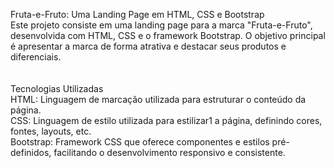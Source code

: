 Fruta-e-Fruto: Uma Landing Page em HTML, CSS e Bootstrap</br>
Este projeto consiste em uma landing page para a marca "Fruta-e-Fruto", desenvolvida com HTML, CSS e o framework Bootstrap. O objetivo principal é apresentar a marca de forma atrativa e destacar seus produtos e diferenciais.</br>
</br>
</br>
Tecnologias Utilizadas</br>
HTML: Linguagem de marcação utilizada para estruturar o conteúdo da página.</br>
CSS: Linguagem de estilo utilizada para estilizar1 a página, definindo cores, fontes, layouts, etc.</br>
Bootstrap: Framework CSS que oferece componentes e estilos pré-definidos, facilitando o desenvolvimento responsivo e consistente.</br>
